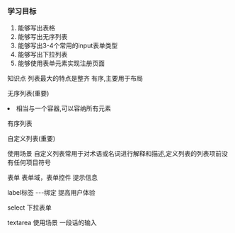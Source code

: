 ### 学习目标
1. 能够写出表格
2. 能够写出无序列表
3. 能够写出3-4个常用的input表单类型
4. 能够写出下拉列表
5. 能够使用表单元素实现注册页面



知识点
列表最大的特点是整齐 有序,主要用于布局  

无序列表(重要)
<li> 相当与一个容器,可以容纳所有元素

有序列表

自定义列表(重要)

使用场景
自定义列表常用于对术语或名词进行解释和描述,定义列表的列表项前没有任何项目符号




表单
表单域，表单控件  提示信息



label标签  ---绑定  提高用户体验


select 下拉表单



textarea 使用场景  一段话的输入